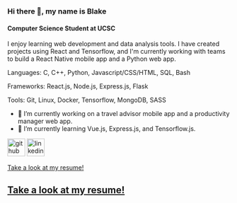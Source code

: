### Hi there 👋, my name is Blake
#### Computer Science Student at UCSC
I enjoy learning web development and data analysis tools. I have created projects using React and Tensorflow, and I'm currently working with teams to build a React Native mobile app and a Python web app.

Languages: C, C++, Python, Javascript/CSS/HTML, SQL, Bash

Frameworks: React.js, Node.js, Express.js, Flask

Tools: Git, Linux, Docker, Tensorflow, MongoDB, SASS


- 🔭 I’m currently working on a travel advisor mobile app and a productivity manager web app. 
- 🌱 I’m currently learning Vue.js, Express.js, and Tensorflow.js. 


[<img src='https://cdn.jsdelivr.net/npm/simple-icons@3.0.1/icons/github.svg' alt='github' height='40'>](https://github.com/Blake-Dowling)  [<img src='https://cdn.jsdelivr.net/npm/simple-icons@3.0.1/icons/linkedin.svg' alt='linkedin' height='40'>](https://www.linkedin.com/in/Blake-Dowling/)  

<a href="https://blake-dowling.github.io/#resume">Take a look at my resume!</a>

## [Take a look at my resume!](https://blake-dowling.github.io/#resume)
